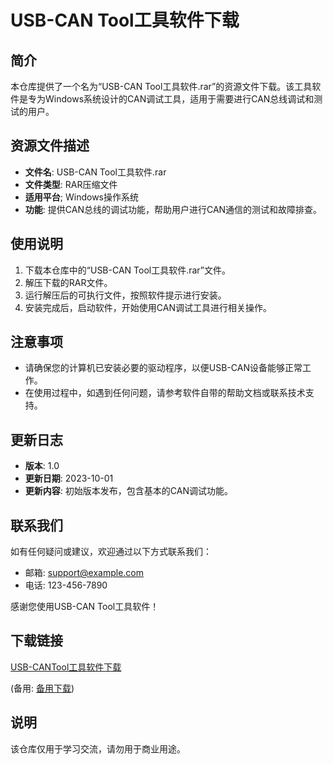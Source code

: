 # USB-CAN Tool工具软件下载

## 简介
本仓库提供了一个名为“USB-CAN Tool工具软件.rar”的资源文件下载。该工具软件是专为Windows系统设计的CAN调试工具，适用于需要进行CAN总线调试和测试的用户。

## 资源文件描述
- **文件名**: USB-CAN Tool工具软件.rar
- **文件类型**: RAR压缩文件
- **适用平台**; Windows操作系统
- **功能**: 提供CAN总线的调试功能，帮助用户进行CAN通信的测试和故障排查。

## 使用说明
1. 下载本仓库中的“USB-CAN Tool工具软件.rar”文件。
2. 解压下载的RAR文件。
3. 运行解压后的可执行文件，按照软件提示进行安装。
4. 安装完成后，启动软件，开始使用CAN调试工具进行相关操作。

## 注意事项
- 请确保您的计算机已安装必要的驱动程序，以便USB-CAN设备能够正常工作。
- 在使用过程中，如遇到任何问题，请参考软件自带的帮助文档或联系技术支持。

## 更新日志
- **版本**: 1.0
- **更新日期**: 2023-10-01
- **更新内容**: 初始版本发布，包含基本的CAN调试功能。

## 联系我们
如有任何疑问或建议，欢迎通过以下方式联系我们：
- 邮箱: support@example.com
- 电话: 123-456-7890

感谢您使用USB-CAN Tool工具软件！

## 下载链接
[USB-CANTool工具软件下载](https://pan.quark.cn/s/bd26fe05a0b7) 

(备用: [备用下载](https://pan.baidu.com/s/1quONbbgdybJXQQLjQtF3Ww?pwd=1234))

## 说明

该仓库仅用于学习交流，请勿用于商业用途。
